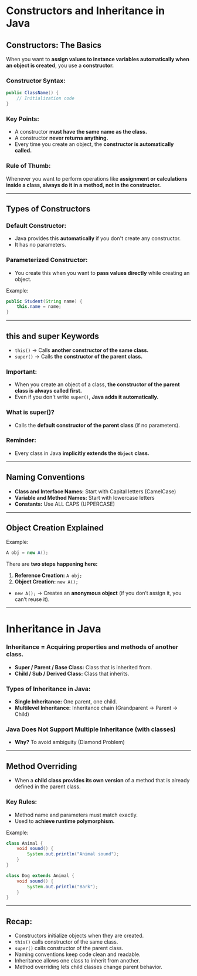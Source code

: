 # Constructors and Inheritance in Java

## Constructors: The Basics

When you want to **assign values to instance variables automatically when an object is created**, you use a **constructor.**

### Constructor Syntax:
```java
public ClassName() {
    // Initialization code
}
```

### Key Points:
- A constructor **must have the same name as the class.**
- A constructor **never returns anything.**
- Every time you create an object, the **constructor is automatically called.**

### Rule of Thumb:
Whenever you want to perform operations like **assignment or calculations inside a class, always do it in a method, not in the constructor.**

---

## Types of Constructors

### Default Constructor:
- Java provides this **automatically** if you don't create any constructor.
- It has no parameters.

### Parameterized Constructor:
- You create this when you want to **pass values directly** while creating an object.

Example:
```java
public Student(String name) {
    this.name = name;
}
```

---

## this and super Keywords

- `this()` → Calls **another constructor of the same class.**
- `super()` → Calls **the constructor of the parent class.**

### Important:
- When you create an object of a class, **the constructor of the parent class is always called first.**
- Even if you don't write `super()`, **Java adds it automatically.**

### What is super()?
- Calls the **default constructor of the parent class** (if no parameters).

### Reminder:
- Every class in Java **implicitly extends the `Object` class.**

---

## Naming Conventions

- **Class and Interface Names:** Start with Capital letters (CamelCase)
- **Variable and Method Names:** Start with lowercase letters
- **Constants:** Use ALL CAPS (UPPERCASE)

---

## Object Creation Explained

Example:
```java
A obj = new A();
```

There are **two steps happening here:**
1. **Reference Creation:** `A obj;`
2. **Object Creation:** `new A();`

- `new A();` → Creates an **anonymous object** (if you don’t assign it, you can’t reuse it).

---

# Inheritance in Java

### Inheritance = Acquiring properties and methods of another class.

- **Super / Parent / Base Class:** Class that is inherited from.
- **Child / Sub / Derived Class:** Class that inherits.

### Types of Inheritance in Java:
- **Single Inheritance:** One parent, one child.
- **Multilevel Inheritance:** Inheritance chain (Grandparent → Parent → Child)

### Java Does Not Support Multiple Inheritance (with classes)
- **Why?** To avoid ambiguity (Diamond Problem)

---

## Method Overriding

- When a **child class provides its own version** of a method that is already defined in the parent class.

### Key Rules:
- Method name and parameters must match exactly.
- Used to **achieve runtime polymorphism.**

Example:
```java
class Animal {
    void sound() {
        System.out.println("Animal sound");
    }
}

class Dog extends Animal {
    void sound() {
        System.out.println("Bark");
    }
}
```

---

## Recap:
- Constructors initialize objects when they are created.
- `this()` calls constructor of the same class.
- `super()` calls constructor of the parent class.
- Naming conventions keep code clean and readable.
- Inheritance allows one class to inherit from another.
- Method overriding lets child classes change parent behavior.



